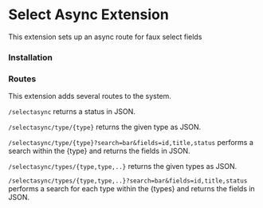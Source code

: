 Select Async Extension
======================

This extension sets up an async route for faux select fields

### Installation

### Routes

This extension adds several routes to the system.

`/selectasync` returns a status in JSON.

`/selectasync/type/{type}` returns the given type as JSON.

`/selectasync/type/{type}?search=bar&fields=id,title,status` performs a search within the {type} and returns the fields in JSON.

`/selectasync/types/{type,type,..}` returns the given types as JSON.

`/selectasync/types/{type,type,..}?search=bar&fields=id,title,status` performs a search for each type within the {types} and returns the fields in JSON.
